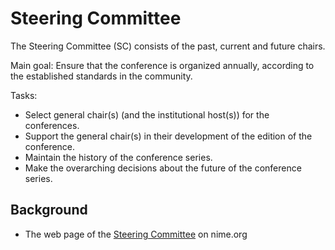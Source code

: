 # Steering Committee

The Steering Committee (SC) consists of the past, current and future chairs.

Main goal: Ensure that the conference is organized annually, according to the established standards in the community.

Tasks:

- Select general chair(s) (and the institutional host(s)) for the conferences.
- Support the general chair(s) in their development of the edition of the conference.
- Maintain the history of the conference series.
- Make the overarching decisions about the future of the conference series.

## Background

- The web page of the [Steering Committee](https://www.nime.org/committee/) on nime.org
